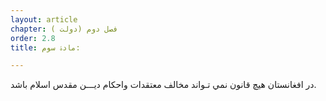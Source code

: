 ```yaml
---
layout: article
chapter: فصل دوم (دولت ) 
order: 2.8
title: مادۀ سوم: 

---
```


در افغانستان هيچ قانون نمي تـواند مخالف معتقدات واحکام ديـــن مقدس اسلام باشد.


 
 

